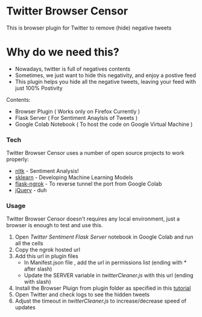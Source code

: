 # Twitter Browser Censor

This is browser plugin for Twitter to remove (hide) negative tweets

# Why do we need this?

  - Nowadays, twitter is full of negatives contents
  - Sometimes, we just want to hide this negativity, and enjoy a postive feed
  - This plugin helps you hide all the negative tweets, leaving your feed with just 100% Postivity


Contents:
  - Browser Plugin ( Works only on Firefox Currently )
  - Flask Server ( For Sentiment Anaylsis of Tweets )
  - Google Colab Notebook ( To host the code on Google Virtual Machine )


### Tech

Twitter Browser Censor uses a number of open source projects to work properly:

* [nltk] - Sentiment Analysis!
* [sklearn] - Developing Machine Learning Models
* [flask-ngrok] - To reverse tunnel the port from Google Colab
* [jQuery] - duh

### Usage

Twitter Browser Censor doesn't requires any local environment, just a browser is enough to test and use this.
1. Open *Twitter Sentiment Flask Server* notebook in Google Colab and run all the cells
2. Copy the ngrok hosted url
3. Add this url in plugin files
    - In Manifest.json file , add the url in permissions list (ending with * after slash)
    - Update the SERVER variable in *twitterCleaner.js* with this url (ending with slash)
4. Install the Browser Pluign from plugin folder as specified in this [tutorial]
5. Open Twitter and check logs to see the hidden tweets
6. Adjust the timeout in *twitterCleaner.js* to increase/decrease speed of updates




[//]: # (These are reference links used in the body of this note and get stripped out when the markdown processor does its job. There is no need to format nicely because it shouldn't be seen. Thanks SO - http://stackoverflow.com/questions/4823468/store-comments-in-markdown-syntax)


   [dill]: <https://github.com/joemccann/dillinger>
   [jQuery]: <http://jquery.com>
   [tutorial]: <https://developer.mozilla.org/en-US/docs/Mozilla/Add-ons/WebExtensions/Your_first_WebExtension>
   [flask-ngrok]: <https://pypi.org/project/flask-ngrok/>
   [nltk]: <https://www.nltk.org/>
   [sklearn]: <https://scikit-learn.org/stable/>


